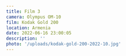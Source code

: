```yaml
---
title: Film 3
camera: Olympus OM-10
film: Kodak Gold 200
location: Armenia
date: 2022-06-16 23:00:05
description: ''
photo: '/uploads/kodak-gold-200-2022-10.jpg'
---
```

